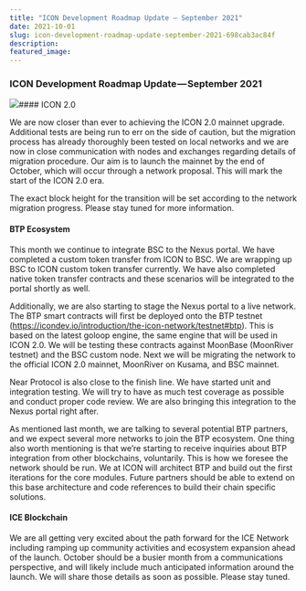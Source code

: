 ```yaml
---
title: "ICON Development Roadmap Update — September 2021"
date: 2021-10-01
slug: icon-development-roadmap-update-september-2021-698cab3ac84f
description:
featured_image:
---
```


### ICON Development Roadmap Update — September 2021

![](https://cdn-images-1.medium.com/max/800/1*E35gVayXB14NyonLhfvZBA.jpeg)#### ICON 2.0

We are now closer than ever to achieving the ICON 2.0 mainnet upgrade. Additional tests are being run to err on the side of caution, but the migration process has already thoroughly been tested on local networks and we are now in close communication with nodes and exchanges regarding details of migration procedure. Our aim is to launch the mainnet by the end of October, which will occur through a network proposal. This will mark the start of the ICON 2.0 era.

The exact block height for the transition will be set according to the network migration progress. Please stay tuned for more information.

#### BTP Ecosystem

This month we continue to integrate BSC to the Nexus portal. We have completed a custom token transfer from ICON to BSC. We are wrapping up BSC to ICON custom token transfer currently. We have also completed native token transfer contracts and these scenarios will be integrated to the portal shortly as well.

Additionally, we are also starting to stage the Nexus portal to a live network. The BTP smart contracts will first be deployed onto the BTP testnet (<https://icondev.io/introduction/the-icon-network/testnet#btp>). This is based on the latest goloop engine, the same engine that will be used in ICON 2.0. We will be testing these contracts against MoonBase (MoonRiver testnet) and the BSC custom node. Next we will be migrating the network to the official ICON 2.0 mainnet, MoonRiver on Kusama, and BSC mainnet.

Near Protocol is also close to the finish line. We have started unit and integration testing. We will try to have as much test coverage as possible and conduct proper code review. We are also bringing this integration to the Nexus portal right after.

As mentioned last month, we are talking to several potential BTP partners, and we expect several more networks to join the BTP ecosystem. One thing also worth mentioning is that we’re starting to receive inquiries about BTP integration from other blockchains, voluntarily. This is how we foresee the network should be run. We at ICON will architect BTP and build out the first iterations for the core modules. Future partners should be able to extend on this base architecture and code references to build their chain specific solutions.

#### ICE Blockchain

We are all getting very excited about the path forward for the ICE Network including ramping up community activities and ecosystem expansion ahead of the launch. October should be a busier month from a communications perspective, and will likely include much anticipated information around the launch. We will share those details as soon as possible. Please stay tuned.

